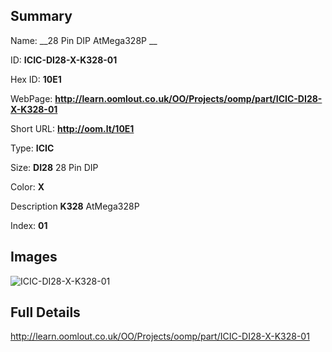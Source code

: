 

## Summary
 
Name: __28 Pin DIP AtMega328P __

ID: __ICIC-DI28-X-K328-01__

Hex ID: __10E1__

WebPage: __http://learn.oomlout.co.uk/OO/Projects/oomp/part/ICIC-DI28-X-K328-01__

Short URL: __http://oom.lt/10E1__


Type: __ICIC__  

Size: __DI28__ 28 Pin DIP 

Color: __X__  

Description __K328__ AtMega328P 

Index: __01__


## Images
![ICIC-DI28-X-K328-01](http://oomlout.com/oomp-gen/parts/ICIC-DI28-X-K328-01/ICIC-DI28-X-K328-01_420.jpg)



## Full Details

 http://learn.oomlout.co.uk/OO/Projects/oomp/part/ICIC-DI28-X-K328-01














